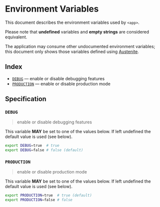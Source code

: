 # Environment Variables

This document describes the environment variables used by `<app>`.

Please note that **undefined** variables and **empty strings** are considered
equivalent.

The application may consume other undocumented environment variables; this
document only shows those variables defined using [Austenite].

[austenite]: https://github.com/eloquent/austenite

## Index

- [`DEBUG`](#DEBUG) — enable or disable debugging features
- [`PRODUCTION`](#PRODUCTION) — enable or disable production mode

## Specification

### `DEBUG`

> enable or disable debugging features

This variable **MAY** be set to one of the values below.
If left undefined the default value is used (see below).

```sh
export DEBUG=true  # true
export DEBUG=false # false (default)
```

### `PRODUCTION`

> enable or disable production mode

This variable **MAY** be set to one of the values below.
If left undefined the default value is used (see below).

```sh
export PRODUCTION=true  # true (default)
export PRODUCTION=false # false
```
